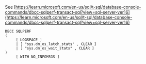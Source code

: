 See [https://learn.microsoft.com/en-us/sql/t-sql/database-console-commands/dbcc-sqlperf-transact-sql?view=sql-server-ver16](https://learn.microsoft.com/en-us/sql/t-sql/database-console-commands/dbcc-sqlperf-transact-sql?view=sql-server-ver16)
```
DBCC SQLPERF
(
     [ LOGSPACE ]
     | [ "sys.dm_os_latch_stats" , CLEAR ]
     | [ "sys.dm_os_wait_stats" , CLEAR ]
)
     [ WITH NO_INFOMSGS ]
```
